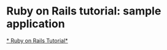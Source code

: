 # Ruby on Rails tutorial: sample application

[* Ruby on Rails Tutorial*](http://railstutorial.jp/)
